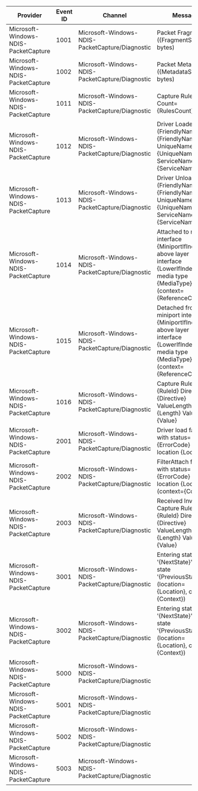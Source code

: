 Provider                              |  Event ID  |  Channel                                          |  Message
--------------------------------------|------------|---------------------------------------------------|--------------------------------------------------------------------------------------------------------------------------------------------------
Microsoft-Windows-NDIS-PacketCapture  |  1001      |  Microsoft-Windows-NDIS-PacketCapture/Diagnostic  |  Packet Fragment ({FragmentSize} bytes)
Microsoft-Windows-NDIS-PacketCapture  |  1002      |  Microsoft-Windows-NDIS-PacketCapture/Diagnostic  |  Packet Metadata ({MetadataSize} bytes)
Microsoft-Windows-NDIS-PacketCapture  |  1011      |  Microsoft-Windows-NDIS-PacketCapture/Diagnostic  |  Capture Rules Count={RulesCount}
Microsoft-Windows-NDIS-PacketCapture  |  1012      |  Microsoft-Windows-NDIS-PacketCapture/Diagnostic  |  Driver Loaded (FriendlyName={FriendlyName} UniqueName={UniqueName} ServiceName={ServiceName})
Microsoft-Windows-NDIS-PacketCapture  |  1013      |  Microsoft-Windows-NDIS-PacketCapture/Diagnostic  |  Driver Unloaded (FriendlyName={FriendlyName} UniqueName={UniqueName} ServiceName={ServiceName})
Microsoft-Windows-NDIS-PacketCapture  |  1014      |  Microsoft-Windows-NDIS-PacketCapture/Diagnostic  |  Attached to miniport interface {MiniportIfIndex} above layer interface {LowerIfIndex} with media type {MediaType} (context={ReferenceContext})
Microsoft-Windows-NDIS-PacketCapture  |  1015      |  Microsoft-Windows-NDIS-PacketCapture/Diagnostic  |  Detached from miniport interface {MiniportIfIndex} above layer interface {LowerIfIndex} with media type {MediaType} (context={ReferenceContext})
Microsoft-Windows-NDIS-PacketCapture  |  1016      |  Microsoft-Windows-NDIS-PacketCapture/Diagnostic  |  Capture Rule: Id={RuleId} Directive={Directive} ValueLength={Length} Value={Value}
Microsoft-Windows-NDIS-PacketCapture  |  2001      |  Microsoft-Windows-NDIS-PacketCapture/Diagnostic  |  Driver load failed with status={ErrorCode} at location {Location}
Microsoft-Windows-NDIS-PacketCapture  |  2002      |  Microsoft-Windows-NDIS-PacketCapture/Diagnostic  |  FilterAttach failed with status={ErrorCode} at location {Location} (context={Context})
Microsoft-Windows-NDIS-PacketCapture  |  2003      |  Microsoft-Windows-NDIS-PacketCapture/Diagnostic  |  Received Invalid Capture Rule: Id={RuleId} Directive={Directive} ValueLength={Length} Value={Value}
Microsoft-Windows-NDIS-PacketCapture  |  3001      |  Microsoft-Windows-NDIS-PacketCapture/Diagnostic  |  Entering state '{NextState}' from state '{PreviousState}' (location={Location}, context={Context})
Microsoft-Windows-NDIS-PacketCapture  |  3002      |  Microsoft-Windows-NDIS-PacketCapture/Diagnostic  |  Entering state '{NextState}' from state '{PreviousState}' (location={Location}, context={Context})
Microsoft-Windows-NDIS-PacketCapture  |  5000      |  Microsoft-Windows-NDIS-PacketCapture/Diagnostic  |
Microsoft-Windows-NDIS-PacketCapture  |  5001      |  Microsoft-Windows-NDIS-PacketCapture/Diagnostic  |
Microsoft-Windows-NDIS-PacketCapture  |  5002      |  Microsoft-Windows-NDIS-PacketCapture/Diagnostic  |
Microsoft-Windows-NDIS-PacketCapture  |  5003      |  Microsoft-Windows-NDIS-PacketCapture/Diagnostic  |